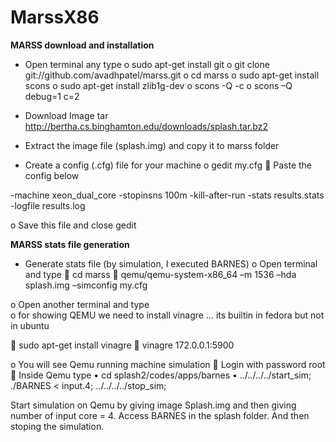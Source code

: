 MarssX86
========
**************************MARSS download and installation**************************
-	Open terminal any type
o	sudo apt-get install git
o	git clone git://github.com/avadhpatel/marss.git
o	cd marss
o	sudo apt-get install scons
o	sudo apt-get install zlib1g-dev
o	scons -Q -c
o	scons –Q debug=1 c=2

-	Download Image tar http://bertha.cs.binghamton.edu/downloads/splash.tar.bz2

-	Extract the image file (splash.img) and copy it to marss folder

-	 Create a config (.cfg) file for your machine
o	 gedit my.cfg
	Paste the config below

-machine xeon_dual_core
-stopinsns 100m
-kill-after-run
-stats results.stats
-logfile results.log

o	Save this file and close gedit

**************************MARSS stats file generation**************************
-	Generate stats file (by simulation, I executed BARNES)
o	Open terminal and type
	cd marss
	qemu/qemu-system-x86_64 –m 1536 –hda splash.img –simconfig my.cfg

o	Open another terminal and type    
o	 for showing QEMU we need to install vinagre … its builtin in fedora but not in ubuntu

	sudo apt-get install vinagre
	vinagre 172.0.0.1:5900

o	You will see Qemu running machine simulation
	Login with password root
	Inside Qemu type
•	cd splash2/codes/apps/barnes
•	../../../../start_sim; ./BARNES < input.4; ../../../../stop_sim;
 
Start simulation on Qemu by giving image Splash.img and then giving number of input core = 4. Access BARNES in the splash folder. And then stoping the simulation.
